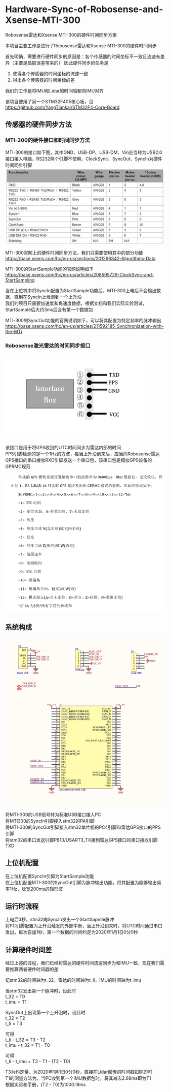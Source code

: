 # Hardware-Sync-of-Robosense-and-Xsense-MTI-300
Robosense雷达和Xsense MTI-300的硬件时间同步方案

本项目主要工作是进行了Robosense雷达和Xsense MTI-300的硬件时间同步

首先明确，需要进行硬件同步的原因是：各个传感器的时间坐标不一致且流速有差异（主要是晶振误差带来的）
因此硬件同步的任务是
1. 使得各个传感器的时间坐标的流速一致
2. 得出各个传感器的时间坐标的差

我们的工作是将IMU和Lidar的时间轴都向IMU对齐

该项目使用了另一个STM32F405核心板，见  
https://github.com/YangTiankai/STM32F4-Core-Board

## 传感器的硬件同步方法
### MTI-300的硬件接口和时间同步方法

MTI-300的接口如下图，其中GND、USB-DP、USB-DM、Vin应当转为USB2.0接口接入电脑，RS232两个引脚不使用，ClockSync、SyncOut、SyncIn为硬件时间同步引脚
![MTI-300接口线序](https://github.com/YangTiankai/Hardware-Sync-of-Robosense-and-Xsense-MTI-300/blob/master/readmefile/MTI-300.PNG)

MTI-300官网上的硬件时间同步方法，我们只需要使用其中的部分功能  
https://base.xsens.com/hc/en-us/sections/201296842-Algorithms-Data

MTI-300的StartSample功能的官网说明如下  
https://base.xsens.com/hc/en-us/articles/208595729-ClockSync-and-StartSampling

当在上位机中将SyncIn配置为StartSample功能后，MTI-300上电后不会输出数据，直到在SyncIn上检测到一个上升沿  
我们的项目只需要加速度和角速度数据，根据文档和我们实际实验测试，StartSample后大约3ms后会有第一个数据包

MTI-300的SyncOut功能的官网说明如下，可以将其配置为特定频率的脉冲输出  
https://base.xsens.com/hc/en-us/articles/211592185-Synchronization-with-the-MTi

### Robosense激光雷达的时间同步接口
![Robosense GPS同步接口](https://github.com/YangTiankai/Hardware-Sync-of-Robosense-and-Xsense-MTI-300/blob/master/readmefile/LidarGPS.PNG)

该接口是用于将GPS收到的UTC时间同步为雷达内部的时间  
PPS引脚检测的是一个1Hz的方波，每当上升沿到来后，应当向Robosense雷达GPS接口的串口接收RXD引脚发送一个串口包，该串口包是模拟GPS设备的GPRMC规范

![GPS设备的GPRMC规范](https://github.com/YangTiankai/Hardware-Sync-of-Robosense-and-Xsense-MTI-300/blob/master/readmefile/GPRMC.PNG)

## 系统构成
![PCB原理图](https://github.com/YangTiankai/Hardware-Sync-of-Robosense-and-Xsense-MTI-300/blob/master/readmefile/PCB.PNG)

将MTI-300的USB信号转为标准USB接口接入PC  
将MTI300的SyncIn引脚接入stm32的PA引脚  
将MTI-300的SyncOut引脚接入stm32单片机的PC4引脚和雷达GPS接口的PPS引脚  
将stm32的串口发送引脚PB10/USART3_TX接到雷达GPS接口的串口接收引脚TXD  

## 上位机配置
在上位机配置SyncIn引脚为StartSample功能  
在上位机配置MTI-300的SyncOut引脚为脉冲输出功能，将其配置为能够输出频率1Hz，脉宽200ms的矩形波

## 运行时流程
上电后3秒，stm32向SyncIn发出一个StartSapmle脉冲  
将PC引脚配置为上升沿触发的外部中断，当上升沿到来时，将UTC时间通过串口发出，每次自加1秒，第一个数据的时间约定为2020年1月1日0分0秒

## 计算硬件时间差
经过上述的过程，我们已经将雷达的硬件时间流速同步为和IMU一致，现在我们需要推算两者硬件时间戳的差

记stm32的时间轴为t_32，雷达的时间轴为t_li，IMU的时间轴为t_imu

当stm32发出第一个脉冲时，设此时  
t_32 = T0  
t_imu = T1  

SyncOut上出现第一个上升沿时，设此时  
t_32 = T2  
t_li = T3  

可得  
t_li - t_32 = T3 - T2   
t_imu - t_32 = T1 - T0

可得  
t_li - t_imu = T3 - T1 - (T2 - T0)

T3为约定量，为2020年1月1日0分0秒，直接在Lidar回传的时间戳扣除即可  
T1的测量方法为，当PC收到第一个IMU数据包时，将其减去2.69ms即为T1  
根据实验和手册，(T2 - T0)为1000.19ms  




